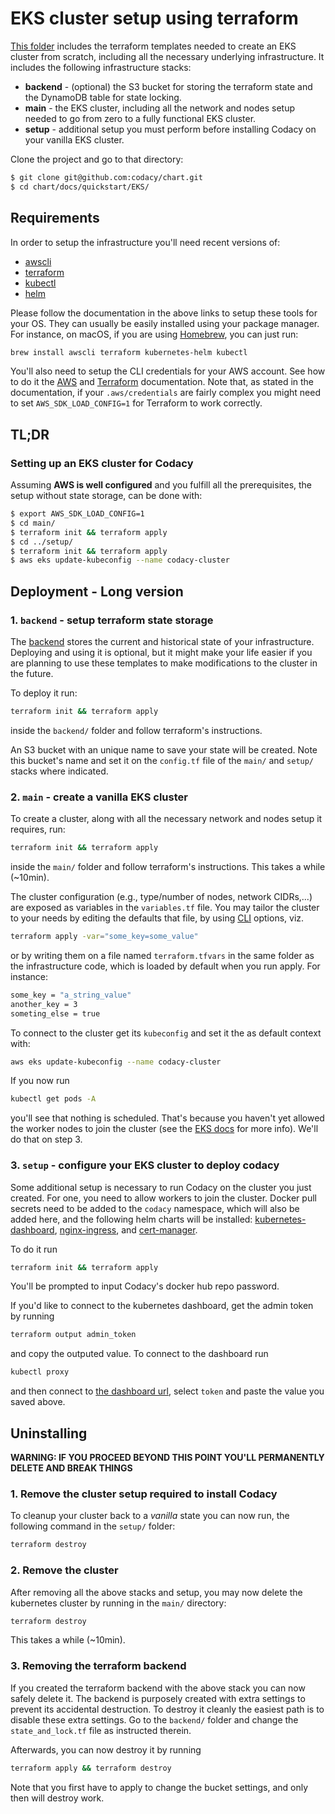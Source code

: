 # EKS cluster setup using terraform

[This folder](https://github.com/codacy/chart/tree/master/docs/quickstart/EKS) includes the terraform templates needed to create an EKS
cluster from scratch, including all the necessary underlying
infrastructure. It includes the following infrastructure stacks:

-   **backend** - (optional) the S3 bucket for storing the terraform state and the DynamoDB table for state locking.
-   **main** - the EKS cluster, including all the network and nodes setup needed to go from zero to a fully functional EKS cluster.
-   **setup** - additional setup you must perform before installing Codacy on your vanilla EKS cluster.

Clone the project and go to that directory:

```bash
$ git clone git@github.com:codacy/chart.git
$ cd chart/docs/quickstart/EKS/
```

## Requirements

In order to setup the infrastructure you'll need recent versions of:

-   [awscli](https://docs.aws.amazon.com/cli/latest/userguide/cli-chap-install.html)
-   [terraform](https://learn.hashicorp.com/terraform/getting-started/install.html)
-   [kubectl](https://kubernetes.io/docs/tasks/tools/install-kubectl/)
-   [helm](https://helm.sh/docs/using_helm/#installing-helm)

Please follow the documentation in the above links to setup these tools for your OS.
They can usually be easily installed using your package manager. For instance, on
macOS, if you are using [Homebrew](https://brew.sh), you can just run:

```bash
brew install awscli terraform kubernetes-helm kubectl
```

You'll also need to setup the CLI credentials for your AWS account. See how
to do it the [AWS](https://docs.aws.amazon.com/polly/latest/dg/setup-aws-cli.html)
and [Terraform](https://www.terraform.io/docs/providers/aws/index.html) documentation.
Note that, as stated in the documentation, if your `.aws/credentials` are fairly
complex you might need to set `AWS_SDK_LOAD_CONFIG=1` for Terraform to work correctly.

## TL;DR

### Setting up an EKS cluster for Codacy

Assuming **AWS is well configured** and you fulfill all the prerequisites,
the setup without state storage, can be done with:

```bash
$ export AWS_SDK_LOAD_CONFIG=1
$ cd main/
$ terraform init && terraform apply
$ cd ../setup/
$ terraform init && terraform apply
$ aws eks update-kubeconfig --name codacy-cluster
```

## Deployment - Long version

### 1. `backend` - setup terraform state storage

The [backend](https://www.terraform.io/docs/backends/index.html) stores
the current and historical state of your infrastructure. Deploying and using
it is optional, but it might make your life easier if you are planning to use
these templates to make modifications to the cluster in the future.

To deploy it run:

```bash
terraform init && terraform apply
```

inside the `backend/` folder and follow terraform's instructions.

An S3 bucket with an unique name to save your state will be created. Note this
bucket's name and set it on the `config.tf` file of the `main/` and `setup/`
stacks where indicated.

### 2. `main` - create a vanilla EKS cluster

To create a cluster, along with all the necessary network and nodes setup
it requires, run:

```bash
terraform init && terraform apply
```

inside the `main/` folder and follow terraform's instructions. This takes a while (~10min).

The cluster configuration (e.g., type/number of nodes, network CIDRs,...)
are exposed as variables in the `variables.tf` file. You may tailor the cluster
to your needs by editing the defaults that file, by using
[CLI](https://www.terraform.io/docs/configuration/variables.html) options, viz.

```bash
terraform apply -var="some_key=some_value"
```

or by writing them on a file named `terraform.tfvars` in the same folder
as the infrastructure code, which is loaded by default when you run apply.
For instance:

```bash
some_key = "a_string_value"
another_key = 3
someting_else = true
```

To connect to the cluster get its `kubeconfig` and set it the as default
context with:

```bash
aws eks update-kubeconfig --name codacy-cluster
```

If you now run

```bash
kubectl get pods -A
```

you'll see that nothing is scheduled. That's because you haven't yet allowed
the worker nodes to join the cluster
(see the [EKS docs](https://docs.aws.amazon.com/eks/latest/userguide/add-user-role.html) for more info). We'll do that on step 3.

### 3. `setup` - configure your EKS cluster to deploy codacy

Some additional setup  is necessary to run Codacy on the cluster you just created.
For one, you need to allow workers to join the cluster. Docker pull secrets need to be added to the `codacy` namespace, which will also be added here,
and the following helm charts will be installed:
[kubernetes-dashboard](https://kubernetes.io/docs/tasks/access-application-cluster/web-ui-dashboard/),
[nginx-ingress](https://github.com/helm/charts/tree/master/stable/nginx-ingress), and
[cert-manager](https://github.com/jetstack/cert-manager).

To do it run

```bash
terraform init && terraform apply
```

You'll be prompted to input Codacy's docker hub repo password.

If you'd like to connect to the kubernetes dashboard, get the admin token
by running

```bash
terraform output admin_token
```

and copy the outputed value. To connect to the dashboard run

```bash
kubectl proxy
```

and then connect to [the dashboard url](http://127.0.0.1:8001/api/v1/namespaces/kube-system/services/https:kubernetes-dashboard:https/proxy),
select `token` and paste the value you saved above.

## Uninstalling

**WARNING: IF YOU PROCEED BEYOND THIS POINT YOU'LL PERMANENTLY DELETE AND BREAK THINGS**

### 1.  Remove the cluster setup required to install Codacy

To cleanup your cluster back to a _vanilla_ state you can now run,
the following command in the `setup/` folder:

```bash
terraform destroy
```

### 2.  Remove the cluster

After removing all the above stacks and setup, you may now delete the kubernetes
cluster by running in the `main/` directory:

```bash
terraform destroy
```

 This takes a while (~10min).

### 3.  Removing the terraform backend

If you created the terraform backend with the above stack you can now safely
delete it. The backend is purposely created with extra settings to prevent
its accidental destruction. To destroy it cleanly the easiest path is to disable
these extra settings. Go to the `backend/` folder and change the `state_and_lock.tf`
file as instructed therein.

Afterwards, you can now destroy it by running

```bash
terraform apply && terraform destroy
```

Note that you first have to apply to change the bucket settings, and only
then will destroy work.
